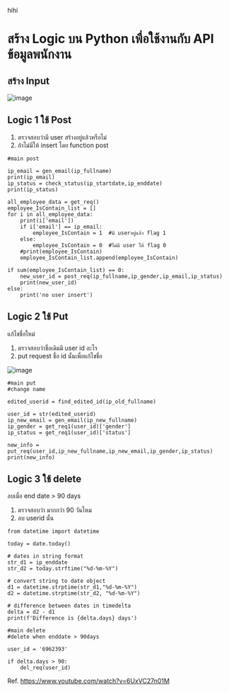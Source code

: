 hihi
# สร้าง Logic บน Python เพื่อใช้งานกับ API ข้อมูลพนักงาน #

## สร้าง Input
![image](https://github.com/pying-hathai/Projgit/assets/132686635/30ece01c-4105-4af4-82df-b3802ec4c1db)

## Logic 1 ใช้ Post ##
1. ตรวจสอบว่ามี user สร้างอยู่แล้วหรือไม่
2. ถ้าไม่มีให้ insert โดย function post

```
#main post

ip_email = gen_email(ip_fullname)
print(ip_email)
ip_status = check_status(ip_startdate,ip_enddate)
print(ip_status)

all_employee_data = get_req()
employee_IsContain_list = []
for i in all_employee_data:
    print(i['email'])
    if i['email'] == ip_email:
        employee_IsContain = 1  #มี userอยู่แล้ว flag 1
    else:
        employee_IsContain = 0  #ไม่มี user ให้ flag 0
    #print(employee_IsContain)
    employee_IsContain_list.append(employee_IsContain)

if sum(employee_IsContain_list) == 0:
    new_user_id = post_req(ip_fullname,ip_gender,ip_email,ip_status)
    print(new_user_id)
else:
    print('no user insert')
```

## Logic 2 ใช้ Put ##
แก้ไขชื่อใหม่
1. ตรวจสอบว่าชื่อเดิมมี user id อะไร
2. put request ชื่อ id นั้นเพื่อแก้ไขชื่อ
   
![image](https://github.com/pying-hathai/Projgit/assets/132686635/818aae9d-cf0a-4f43-b436-6eaeac560b19)

```
#main put 
#change name

edited_userid = find_edited_id(ip_old_fullname)

user_id = str(edited_userid)
ip_new_email = gen_email(ip_new_fullname)
ip_gender = get_req1(user_id)['gender']
ip_status = get_req1(user_id)['status']

new_info = put_req(user_id,ip_new_fullname,ip_new_email,ip_gender,ip_status)
print(new_info)
```

## Logic 3 ใช้ delete ##
ลบเมื่อ end date > 90 days
1. ตรวจสอบว่า มากกว่า 90 วันไหม
2. ลบ userid นั้น

```
from datetime import datetime

today = date.today()

# dates in string format
str_d1 = ip_enddate
str_d2 = today.strftime("%d-%m-%Y")

# convert string to date object
d1 = datetime.strptime(str_d1,"%d-%m-%Y")
d2 = datetime.strptime(str_d2, "%d-%m-%Y")

# difference between dates in timedelta
delta = d2 - d1
print(f'Difference is {delta.days} days')
```

```
#main delete
#delete when enddate > 90days

user_id = '6962393'

if delta.days > 90:
    del_req(user_id)
```


Ref. https://www.youtube.com/watch?v=6UxVC27n01M


